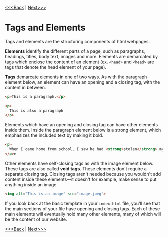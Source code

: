 [<<<Back](basic.md) | [Next>>>](p_and_h.md)

# Tags and Elements

Tags and elements are the structuring components of html webpages.

**Elements** identify the different parts of a page, such as paragraphs, headings, titles, body text, images and more. Elements are demarcated by tags which enclose the content of an element (ex. `<head>` and `<head>` are tags that denote the head element of your page).

**Tags** demarcate elements in one of two ways. As with the paragraph element below, an element can have an opening and a closing tag, with the content in between. 

```html
<p>This is a paragraph.</p>
	
<p>
  This is also a paragraph
</p>
```
	
Elements which have an opening and closing tag can have other elements inside them. Inside the paragraph element below is a strong element, which emphasizes the included text by making it bold.

```html
<p>
  When I came home from school, I saw he had <strong>stolen</strong> my chocolate pudding.
</p>e
```

Other elements have self-closing tags as with the image element below. These tags are also called **void tags**. These elements don't require a separate closing tag. Closing tags aren't needed because you wouldn't add content inside these elements—it doesn't for example, make sense to put anything inside an image.
	
```html
<img alt="This is an image" src="image.jpeg">
```

If you look back at the basic template in your `index.html` file, you'll see that the main sections of your file have opening and closing tags. Each of these main elements will eventually hold many other elements, many of which will be the content of our website.

[<<<Back](basic.md) | [Next>>>](p_and_h.md)
	
	

	


